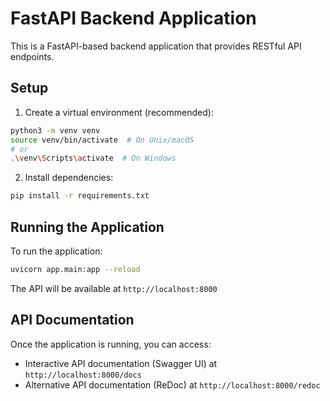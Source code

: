 # FastAPI Backend Application

This is a FastAPI-based backend application that provides RESTful API endpoints.

## Setup

1. Create a virtual environment (recommended):
```bash
python3 -m venv venv
source venv/bin/activate  # On Unix/macOS
# or
.\venv\Scripts\activate  # On Windows
```

2. Install dependencies:
```bash
pip install -r requirements.txt
```

## Running the Application

To run the application:

```bash
uvicorn app.main:app --reload
```

The API will be available at `http://localhost:8000`

## API Documentation

Once the application is running, you can access:
- Interactive API documentation (Swagger UI) at `http://localhost:8000/docs`
- Alternative API documentation (ReDoc) at `http://localhost:8000/redoc` 